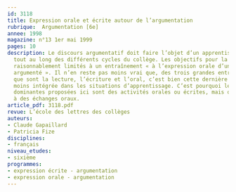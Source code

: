 ```yaml
---
id: 3118
title: Expression orale et écrite autour de l’argumentation
rubrique:  Argumentation [6e]
annee: 1998
magazine: n°13 1er mai 1999
pages: 10
description: Le discours argumentatif doit faire l’objet d’un apprentissage progressif
  tout au long des différents cycles du collège. Les objectifs pour la sixième sont
  raisonnablement limités à un entraînement « à l’expression orale d’un point de vue
  argumenté ». Il n’en reste pas moins vrai que, des trois grandes entrées discursives
  que sont la lecture, l’écriture et l’oral, c’est bien cette dernière qui est la
  moins intégrée dans les situations d’apprentissage. C’est pourquoi les activités
  dominantes proposées ici sont des activités orales ou écrites, mais qui préparent
  à des échanges oraux.
article_pdf: 3118.pdf
revue: L’école des lettres des collèges
auteurs:
- Claude Gapaillard
- Patricia Fize
disciplines:
- français
niveau_etudes:
- sixième
programmes:
- expression écrite - argumentation
- expression orale - argumentation
---
```

